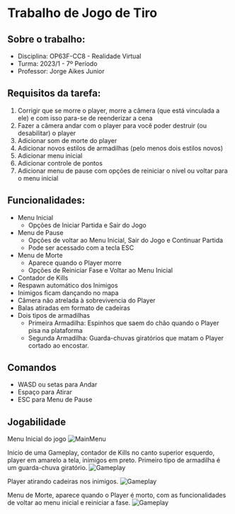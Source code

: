 # Trabalho de Jogo de Tiro

## Sobre o trabalho:

* Disciplina: OP63F-CC8 - Realidade Virtual
* Turma: 2023/1 - 7º Período
* Professor: Jorge Aikes Junior

## Requisitos da tarefa:

1. Corrigir que se morre o player, morre a câmera (que está vinculada a ele) e com isso para-se de reenderizar a cena
1. Fazer a câmera andar com o player para você poder destruir (ou desabilitar) o player
1. Adicionar som de morte do player
1. Adicionar novos estilos de armadilhas (pelo menos dois estilos novos)
1. Adicionar menu inicial
1. Adicionar controle de pontos
1. Adicionar menu de pause com opções de reiniciar o nível ou voltar para o menu inicial

## Funcionalidades:

* Menu Inicial
    * Opções de Iniciar Partida e Sair do Jogo
* Menu de Pause
    * Opções de voltar ao Menu Inicial, Sair do Jogo e Continuar Partida
    * Pode ser acessado com a tecla ESC
* Menu de Morte
    * Aparece quando o Player morre
    * Opções de Reiniciar Fase e Voltar ao Menu Inicial
* Contador de Kills
* Respawn automático dos Inimigos
* Inimigos ficam dançando no mapa
* Câmera não atrelada à sobrevivencia do Player
* Balas atiradas em formato de cadeiras
* Dois tipos de armadilhas
    * Primeira Armadilha: Espinhos que saem do chão quando o Player pisa na plataforma
    * Segunda Armadilha: Guarda-chuvas giratórios que matam o Player cortado ao encostar.

## Comandos
* WASD ou setas para Andar
* Espaço para Atirar
* ESC para Menu de Pause

## Jogabilidade

Menu Inicial do jogo
![MainMenu](https://i.imgur.com/j9ZK6tV.png)  

Inicio de uma Gameplay, contador de Kills no canto superior esquerdo, player em amarelo a tela, inimigos em preto. Primeiro tipo de armadilha é um guarda-chuva giratório.
![Gameplay](https://i.imgur.com/QoKo4kK.png)  

Player atirando cadeiras nos inimigos.
![Gameplay](https://i.imgur.com/CGUNUNz.png) 

Menu de Morte, aparece quando o Player é morto, com as funcionalidades de voltar ao menu inicial e reiniciar a fase.
![Gameplay](https://i.imgur.com/8SlnsO4.png) 
